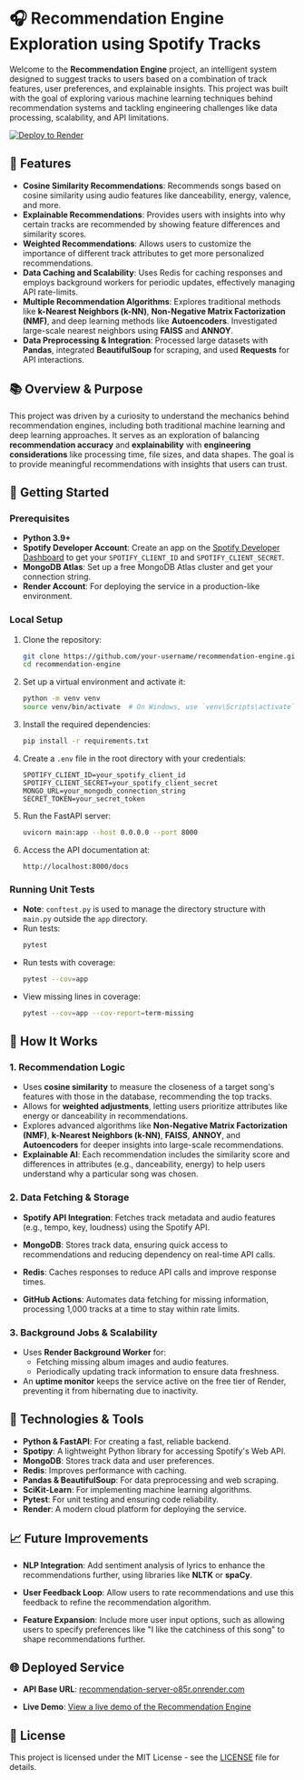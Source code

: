 # 🎧 Recommendation Engine Exploration using Spotify Tracks


Welcome to the **Recommendation Engine** project, an intelligent system designed to suggest tracks to users based on a combination of track features, user preferences, and explainable insights. This project was built with the goal of exploring various machine learning techniques behind recommendation systems and tackling engineering challenges like data processing, scalability, and API limitations.

[![Deploy to Render](https://render.com/images/deploy-to-render-button.svg)](https://render.com/deploy?repo=https://github.com/render-examples/fastapi)

## 🌟 Features

- **Cosine Similarity Recommendations**: Recommends songs based on cosine similarity using audio features like danceability, energy, valence, and more.
- **Explainable Recommendations**: Provides users with insights into why certain tracks are recommended by showing feature differences and similarity scores.
- **Weighted Recommendations**: Allows users to customize the importance of different track attributes to get more personalized recommendations.
- **Data Caching and Scalability**: Uses Redis for caching responses and employs background workers for periodic updates, effectively managing API rate-limits.
- **Multiple Recommendation Algorithms**: Explores traditional methods like **k-Nearest Neighbors (k-NN)**, **Non-Negative Matrix Factorization (NMF)**, and deep learning methods like **Autoencoders**. Investigated large-scale nearest neighbors using **FAISS** and **ANNOY**.
- **Data Preprocessing & Integration**: Processed large datasets with **Pandas**, integrated **BeautifulSoup** for scraping, and used **Requests** for API interactions.

## 📚 Overview & Purpose

This project was driven by a curiosity to understand the mechanics behind recommendation engines, including both traditional machine learning and deep learning approaches. It serves as an exploration of balancing **recommendation accuracy** and **explainability** with **engineering considerations** like processing time, file sizes, and data shapes. The goal is to provide meaningful recommendations with insights that users can trust.

## 🚀 Getting Started

### Prerequisites

- **Python 3.9+**
- **Spotify Developer Account**: Create an app on the [Spotify Developer Dashboard](https://developer.spotify.com/dashboard/) to get your `SPOTIFY_CLIENT_ID` and `SPOTIFY_CLIENT_SECRET`.
- **MongoDB Atlas**: Set up a free MongoDB Atlas cluster and get your connection string.
- **Render Account**: For deploying the service in a production-like environment.

### Local Setup

1. Clone the repository:

   ```bash
   git clone https://github.com/your-username/recommendation-engine.git
   cd recommendation-engine
   ```

2. Set up a virtual environment and activate it:

   ```bash
   python -m venv venv
   source venv/bin/activate  # On Windows, use `venv\Scripts\activate`
   ```

3. Install the required dependencies:

   ```bash
   pip install -r requirements.txt
   ```

4. Create a `.env` file in the root directory with your credentials:

   ```
   SPOTIFY_CLIENT_ID=your_spotify_client_id
   SPOTIFY_CLIENT_SECRET=your_spotify_client_secret
   MONGO_URL=your_mongodb_connection_string
   SECRET_TOKEN=your_secret_token
   ```

5. Run the FastAPI server:

   ```bash
   uvicorn main:app --host 0.0.0.0 --port 8000
   ```

6. Access the API documentation at:
   ```
   http://localhost:8000/docs
   ```

### Running Unit Tests

- **Note**: `conftest.py` is used to manage the directory structure with `main.py` outside the `app` directory.
- Run tests:
  ```bash
  pytest
  ```
- Run tests with coverage:
  ```bash
  pytest --cov=app
  ```
- View missing lines in coverage:
  ```bash
  pytest --cov=app --cov-report=term-missing
  ```

## 🧠 How It Works

### 1. Recommendation Logic

- Uses **cosine similarity** to measure the closeness of a target song's features with those in the database, recommending the top tracks.
- Allows for **weighted adjustments**, letting users prioritize attributes like energy or danceability in recommendations.
- Explores advanced algorithms like **Non-Negative Matrix Factorization (NMF)**, **k-Nearest Neighbors (k-NN)**, **FAISS**, **ANNOY**, and **Autoencoders** for deeper insights into large-scale recommendations.
- **Explainable AI**: Each recommendation includes the similarity score and differences in attributes (e.g., danceability, energy) to help users understand why a particular song was chosen.

### 2. Data Fetching & Storage

- **Spotify API Integration**: Fetches track metadata and audio features (e.g., tempo, key, loudness) using the Spotify API.
- **MongoDB**: Stores track data, ensuring quick access to recommendations and reducing dependency on real-time API calls.
- **Redis**: Caches responses to reduce API calls and improve response times.


- **GitHub Actions**: Automates data fetching for missing information, processing 1,000 tracks at a time to stay within rate limits.


### 3. Background Jobs & Scalability

- Uses **Render Background Worker** for:
  - Fetching missing album images and audio features.
  - Periodically updating track information to ensure data freshness.
- An **uptime monitor** keeps the service active on the free tier of Render, preventing it from hibernating due to inactivity.

## 🔧 Technologies & Tools

- **Python & FastAPI**: For creating a fast, reliable backend.
- **Spotipy**: A lightweight Python library for accessing Spotify's Web API.
- **MongoDB**: Stores track data and user preferences.
- **Redis**: Improves performance with caching.
- **Pandas & BeautifulSoup**: For data preprocessing and web scraping.
- **SciKit-Learn**: For implementing machine learning algorithms.
- **Pytest**: For unit testing and ensuring code reliability.
- **Render**: A modern cloud platform for deploying the service.

## 📈 Future Improvements


- **NLP Integration**: Add sentiment analysis of lyrics to enhance the recommendations further, using libraries like **NLTK** or **spaCy**.

- **User Feedback Loop**: Allow users to rate recommendations and use this feedback to refine the recommendation algorithm.
- **Feature Expansion**: Include more user input options, such as allowing users to specify preferences like "I like the catchiness of this song" to shape recommendations further.

## 🌐 Deployed Service

- **API Base URL**: [recommendation-server-o85r.onrender.com](recommendation-server-o85r.onrender.com)


- **Live Demo**: [View a live demo of the Recommendation Engine](https://spotrec.vercel.app)

## 📝 License

This project is licensed under the MIT License - see the [LICENSE](LICENSE) file for details.
